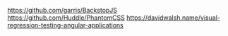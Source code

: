 https://github.com/garris/BackstopJS
https://github.com/Huddle/PhantomCSS
https://davidwalsh.name/visual-regression-testing-angular-applications